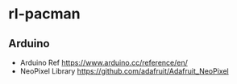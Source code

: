 # rl-pacman

## Arduino

* Arduino Ref https://www.arduino.cc/reference/en/
* NeoPixel Library https://github.com/adafruit/Adafruit_NeoPixel

